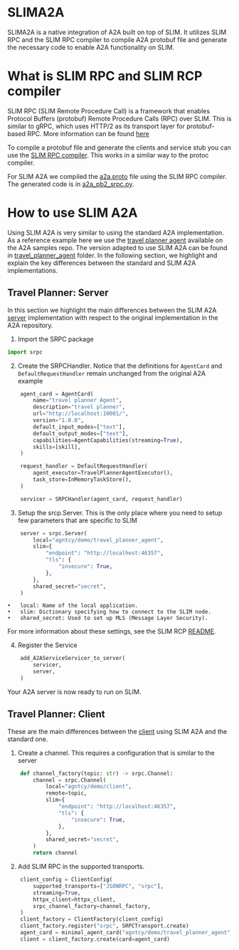# SLIMA2A

SLIMA2A is a native integration of A2A built on top of SLIM. It utilizes SLIM
RPC and the SLIM RPC compiler to compile A2A protobuf file and generate the
necessary code to enable A2A functionality on SLIM.

# What is SLIM RPC and SLIM RCP compiler

SLIM RPC (SLIM Remote Procedure Call) is a framework that enables Protocol
Buffers (protobuf) Remote Procedure Calls (RPC) over SLIM. This is similar to
gRPC, which uses HTTP/2 as its transport layer for protobuf-based RPC. More
information can be found [here](../slimrpc/README.md)

To compile a protobuf file and generate the clients and service stub you can use
the [SLIM RPC compiler](../../../srpc-compiler/README.md). This works in a
similar way to the protoc compiler.

For SLIM A2A we compiled the
[a2a.proto](https://github.com/a2aproject/A2A/blob/main/specification/grpc/a2a.proto)
file using the SLIM RPC compiler. The generated code is in
[a2a_pb2_srpc.py](./slima2a/types/a2a_pb2_srpc.py).

# How to use SLIM A2A

Using SLIM A2A is very similar to using the standard A2A implementation. As a
reference example here we use the [travel planner
agent](https://github.com/a2aproject/a2a-samples/tree/main/samples/python/agents/travel_planner_agent)
available on the A2A samples repo. The version adapted to use SLIM A2A can be
found in [travel_planner_agent](./examples/travel_planner_agent/) folder. In the
following section, we highlight and explain the key differences between the
standard and SLIM A2A implementations.

## Travel Planner: Server

In this section we highlight the main differences between the SLIM A2A
[server](./examples/travel_planner_agent/server.py) implementation with respect
to the original implementation in the A2A repository.

1. Import the SRPC package

```python
import srpc
```

2. Create the SRPCHandler. Notice that the definitions for `AgentCard` and
   `DefaultRequestHandler` remain unchanged from the original A2A example

```python
    agent_card = AgentCard(
        name="travel planner Agent",
        description="travel planner",
        url="http://localhost:10001/",
        version="1.0.0",
        default_input_modes=["text"],
        default_output_modes=["text"],
        capabilities=AgentCapabilities(streaming=True),
        skills=[skill],
    )

    request_handler = DefaultRequestHandler(
        agent_executor=TravelPlannerAgentExecutor(),
        task_store=InMemoryTaskStore(),
    )

    servicer = SRPCHandler(agent_card, request_handler)
```

3. Setup the srcp.Server. This is the only place where you need to setup few
   parameters that are specific to SLIM

```python
    server = srpc.Server(
        local="agntcy/demo/travel_planner_agent",
        slim={
            "endpoint": "http://localhost:46357",
            "tls": {
                "insecure": True,
            },
        },
        shared_secret="secret",
    )
```

    •	local: Name of the local application.
    •	slim: Dictionary specifying how to connect to the SLIM node.
    •	shared_secret: Used to set up MLS (Message Layer Security).

For more information about these settings, see the SLIM RCP
[README](../slimrpc/README.md).

4. Register the Service

```python
    add_A2AServiceServicer_to_server(
        servicer,
        server,
    )
```

Your A2A server is now ready to run on SLIM.

## Travel Planner: Client

These are the main differences between the
[client](./examples/travel_planner_agent/client.py) using SLIM A2A and the
standard one.

1. Create a channel. This requires a configuration that is similar to the server

```python
    def channel_factory(topic: str) -> srpc.Channel:
        channel = srpc.Channel(
            local="agntcy/demo/client",
            remote=topic,
            slim={
                "endpoint": "http://localhost:46357",
                "tls": {
                    "insecure": True,
                },
            },
            shared_secret="secret",
        )
        return channel
```

2. Add SLIM RPC in the supported transports.

```python
    client_config = ClientConfig(
        supported_transports=["JSONRPC", "srpc"],
        streaming=True,
        httpx_client=httpx_client,
        srpc_channel_factory=channel_factory,
    )
    client_factory = ClientFactory(client_config)
    client_factory.register("srpc", SRPCTransport.create)
    agent_card = minimal_agent_card("agntcy/demo/travel_planner_agent", ["srpc"])
    client = client_factory.create(card=agent_card)
```

<!--
```
from a2a.server.request_handlers import DefaultRequestHandler

agent_executor = MyAgentExecutor()
request_handler = DefaultRequestHandler(
     agent_executor=agent_executor, task_store=InMemoryTaskStore()
)

servicer = SRPCHandler(agent_card, request_handler)

server = srpc.server()
a2a_pb2_srpc.add_A2AServiceServicer_to_server(
        servicer
        server,
    )

await server.start()
```

## Client Usage

```
from srpc import SRPCChannel
from a2a.client import ClientFactory, minimal_agent_card
from slima2a.client_transport import SRPCTransport, ClientConfig

def channel_factory(topic) -> SRPCChannel:
    channel = SRPCChannel(
        local=local,
        slim=slim,
        enable_opentelemetry=enable_opentelemetry,
        shared_secret=shared_secret,
    )
    await channel.connect(topic)
    return channel

clientConfig = ClientConfig(srpc_channel_factor=channel_factor)

factory = ClientFactory(clientConfig)
factory.register('srpc', SRPCTransport.create)
ac = minimal_agent_card(topic, ["srpc"])
client = factory.create(ac)

try:
    response = client.send_message(...)
except srpc.SRPCResponseError as e:
    ...
```
--->
